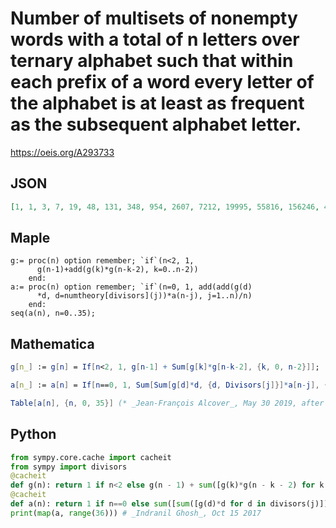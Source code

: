 # Number of multisets of nonempty words with a total of n letters over ternary alphabet such that within each prefix of a word every letter of the alphabet is at least as frequent as the subsequent alphabet letter\.
https://oeis.org/A293733
## JSON
```JSON
[1, 1, 3, 7, 19, 48, 131, 348, 954, 2607, 7212, 19995, 55816, 156246, 439267, 1238397, 3502004, 9927260, 28208628, 80322048, 229161413, 654966245, 1875074366, 5376298225, 15437286706, 44385247519, 127776425727, 368276055467, 1062618076382, 3069264747076]
```
## Maple
```Maple
g:= proc(n) option remember; `if`(n<2, 1,
      g(n-1)+add(g(k)*g(n-k-2), k=0..n-2))
    end:
a:= proc(n) option remember; `if`(n=0, 1, add(add(g(d)
      *d, d=numtheory[divisors](j))*a(n-j), j=1..n)/n)
    end:
seq(a(n), n=0..35);
```
## Mathematica
```Mathematica
g[n_] := g[n] = If[n<2, 1, g[n-1] + Sum[g[k]*g[n-k-2], {k, 0, n-2}]];
```
```Mathematica
a[n_] := a[n] = If[n==0, 1, Sum[Sum[g[d]*d, {d, Divisors[j]}]*a[n-j], {j, 1, n}]/n];
```
```Mathematica
Table[a[n], {n, 0, 35}] (* _Jean-François Alcover_, May 30 2019, after _Alois P. Heinz_ *)
```
## Python
```Python
from sympy.core.cache import cacheit
from sympy import divisors
@cacheit
def g(n): return 1 if n<2 else g(n - 1) + sum([g(k)*g(n - k - 2) for k in range(n - 1)])
@cacheit
def a(n): return 1 if n==0 else sum([sum([g(d)*d for d in divisors(j)])*a(n - j) for j in range(1, n + 1)])//n
print(map(a, range(36))) # _Indranil Ghosh_, Oct 15 2017
```
